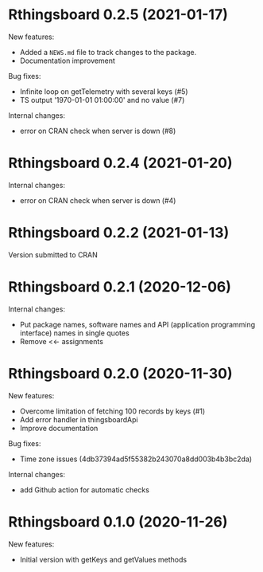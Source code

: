 # Rthingsboard 0.2.5 (2021-01-17)

New features:

* Added a `NEWS.md` file to track changes to the package.
* Documentation improvement

Bug fixes: 

* Infinite loop on getTelemetry with several keys (#5)
* TS output '1970-01-01 01:00:00' and no value (#7)

Internal changes:

* error on CRAN check when server is down (#8)


# Rthingsboard 0.2.4 (2021-01-20)

Internal changes:

* error on CRAN check when server is down (#4)


# Rthingsboard 0.2.2 (2021-01-13)

Version submitted to CRAN


# Rthingsboard 0.2.1 (2020-12-06)

Internal changes: 

* Put package names, software names and API (application programming interface) names in single quotes
* Remove <<- assignments


# Rthingsboard 0.2.0 (2020-11-30)

New features:

* Overcome limitation of fetching 100 records by keys (#1)
* Add error handler in thingsboardApi
* Improve documentation

Bug fixes: 

* Time zone issues (4db37394ad5f55382b243070a8dd003b4b3bc2da)

Internal changes:

* add Github action for automatic checks


# Rthingsboard 0.1.0 (2020-11-26)

New features:

* Initial version with getKeys and getValues methods
